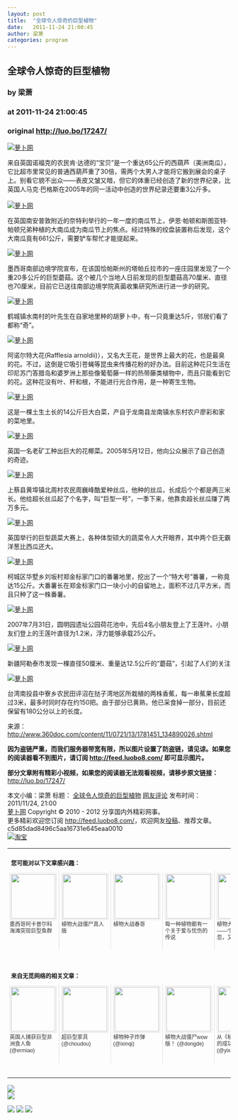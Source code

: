 ```yaml
---
layout: post
title:  "全球令人惊奇的巨型植物"
date:   2011-11-24 21:00:45
author: 梁萧
categories: program
---
```


## 全球令人惊奇的巨型植物
### by 梁萧
### at 2011-11-24 21:00:45
### original <http://luo.bo/17247/>

<p><a title="萝卜网" href="http://dulei.si/files/2011/11/23/876799b8e339cfb6f52d11f8a78bdd68.jpg"><img title="萝卜网" src="http://dulei.si/files/2011/11/23/876799b8e339cfb6f52d11f8a78bdd68.jpg" alt="萝卜网" border="0"></a></p><p>来自英国诺福克的农民肯·达德的“宝贝”是一个重达65公斤的西葫芦（美洲南瓜），它比超市里常见的普通西葫芦重了30倍，需两个大男人才能将它搬到展会的桌子上。别看它貌不出众——表皮又皱又暗，但它的体重已经创造了新的世界纪录，比英国人马克·巴格斯在2005年的同一活动中创造的世界纪录还要重3公斤多。<br> <span></span><br> <a title="萝卜网" href="http://ki.ki.ki/files/2011/11/23/eee042bcb5fd3f787e03ada493c7e5ca.jpg"><img title="萝卜网" src="http://ki.ki.ki/files/2011/11/23/eee042bcb5fd3f787e03ada493c7e5ca.jpg" alt="萝卜网" border="0"></a></p><p>在英国南安普敦附近的奈特利举行的一年一度的南瓜节上，伊恩·帕顿和斯图亚特·帕顿兄弟种植的大南瓜成为南瓜节上的焦点。经过特殊的绞盘装置称后发现，这个大南瓜竟有661公斤，需要铲车帮忙才能提起来。</p><p><a title="萝卜网" href="http://ki.ki.ki/files/2011/11/23/6fb329fbf583ec54b537ab2c40a841a5.jpg"><img title="萝卜网" src="http://ki.ki.ki/files/2011/11/23/6fb329fbf583ec54b537ab2c40a841a5.jpg" alt="萝卜网" border="0"></a></p><p>墨西哥南部边境学院宣布，在该国恰帕斯州的塔帕丘拉市的一座庄园里发现了一个重20多公斤的巨型蘑菇。这个被几个当地人日前发现的巨型蘑菇高70厘米、直径也70厘米，目前它已送往南部边境学院真菌收集研究所进行进一步的研究。</p><p><a title="萝卜网" href="http://ki.ki.ki/files/2011/11/23/430ab1a4c04195d0df77bb76ec2485e9.jpg"><img title="萝卜网" src="http://ki.ki.ki/files/2011/11/23/430ab1a4c04195d0df77bb76ec2485e9.jpg" alt="萝卜网" border="0"></a></p><p>鹤城镇水南村的叶先生在自家地里种的胡萝卜中，有一只竟重达5斤，邻居们看了都称“奇”。</p><p><a title="萝卜网" href="http://ki.ki.ki/files/2011/11/23/871d87d2c4f9302752d7d4d1f761cced.jpg"><img title="萝卜网" src="http://ki.ki.ki/files/2011/11/23/871d87d2c4f9302752d7d4d1f761cced.jpg" alt="萝卜网" border="0"></a></p><p>阿诺尔特大花(Rafflesia arnoldii)），又名大王花，是世界上最大的花，也是最臭的花。不过，这倒是它吸引苍蝇等昆虫来传播花粉的好办法。目前这种花只生活在印尼苏门答腊岛和婆罗洲上那些像葡萄藤一样的热带藤类植物中，而且只能看到它的花。这种花没有叶、杆和根，不能进行光合作用，是一种寄生生物。</p><p><a title="萝卜网" href="http://ki.ki.ki/files/2011/11/23/503dd6d7197089164bf870bd21f6a774.jpg"><img title="萝卜网" src="http://ki.ki.ki/files/2011/11/23/503dd6d7197089164bf870bd21f6a774.jpg" alt="萝卜网" border="0"></a></p><p>这是一棵土生土长的14公斤巨大白菜，产自于龙南县龙南镇水东村农户廖彩和家的菜地里。</p><p><a title="萝卜网" href="http://ki.ki.ki/files/2011/11/23/f39f8ace2afccdd47b94c7fa73d1ad85.jpg"><img title="萝卜网" src="http://ki.ki.ki/files/2011/11/23/f39f8ace2afccdd47b94c7fa73d1ad85.jpg" alt="萝卜网" border="0"></a></p><p>英国一名老矿工种出巨大的花椰菜。2005年5月12日，他向公众展示了自己创造的奇迹。</p><p><a title="萝卜网" href="http://ki.ki.ki/files/2011/11/23/9886f8f2abb1969852ed20829b84ab1a.jpg"><img title="萝卜网" src="http://ki.ki.ki/files/2011/11/23/9886f8f2abb1969852ed20829b84ab1a.jpg" alt="萝卜网" border="0"></a></p><p>上蔡县黄埠镇北周村农民周巍峰酷爱种丝瓜，他种的丝瓜，长成后个个都是两三米长。他给超长丝瓜起了个名字，叫“巨型一号”，一季下来，他靠卖超长丝瓜赚了两万多元。</p><p><a title="萝卜网" href="http://ki.ki.ki/files/2011/11/23/faa63a537c55a153ef5e1ef1042adb64.jpg"><img title="萝卜网" src="http://ki.ki.ki/files/2011/11/23/faa63a537c55a153ef5e1ef1042adb64.jpg" alt="萝卜网" border="0"></a></p><p>英国举行的巨型蔬菜大赛上，各种体型硕大的蔬菜令人大开眼界，其中两个巨无霸洋葱比西瓜还大。</p><p><a title="萝卜网" href="http://ki.ki.ki/files/2011/11/23/8696f195559c4771b393c7bf039e09ca.jpg"><img title="萝卜网" src="http://ki.ki.ki/files/2011/11/23/8696f195559c4771b393c7bf039e09ca.jpg" alt="萝卜网" border="0"></a></p><p>柯城区华墅乡刘坂村郑金标家门口的番薯地里，挖出了一个“特大号”番薯，一称竟达15公斤。大番薯长在郑金标家门口一块小小的自留地上，面积不过几平方米，而且只种了这一株番薯。</p><p><a title="萝卜网" href="http://ki.ki.ki/files/2011/11/23/877a165cbb605f554459f7c4001ad183.jpg"><img title="萝卜网" src="http://ki.ki.ki/files/2011/11/23/877a165cbb605f554459f7c4001ad183.jpg" alt="萝卜网" border="0"></a></p><p>2007年7月31日，圆明园遗址公园荷花池中，先后4名小朋友登上了王莲叶。小朋友们登上的王莲叶直径为1.2米，浮力能够承载25公斤。</p><p><a title="萝卜网" href="http://ki.ki.ki/files/2011/11/23/47b9ab015716ba51d39f121f6591d3ca.jpg"><img title="萝卜网" src="http://ki.ki.ki/files/2011/11/23/47b9ab015716ba51d39f121f6591d3ca.jpg" alt="萝卜网" border="0"></a></p><p>新疆阿勒泰市发现一棵直径50厘米、重量达12.5公斤的“蘑菇”，引起了人们的关注</p><p><a title="萝卜网" href="http://ki.ki.ki/files/2011/11/23/f3e567873be10fe4a232fda55e0fdd34.jpg"><img title="萝卜网" src="http://ki.ki.ki/files/2011/11/23/f3e567873be10fe4a232fda55e0fdd34.jpg" alt="萝卜网" border="0"></a></p><p>台湾南投县中寮乡农民田评沼在挞子湾地区所栽植的两株香蕉，每一串蕉果长度超过3米，最多时同时存在约150把。由于部分已黄熟，他已采食掉一部分，目前还保留有180公分以上的长度。</p><p>来源： <a href="http://www.360doc.com/content/11/0721/13/1781451_134890026.shtml" rel="nofollow">http://www.360doc.com/content/11/0721/13/1781451_134890026.shtml</a></p><p><strong>因为盗链严重，而我们服务器带宽有限，所以图片设置了防盗链，请见谅。如果您的阅读器看不到图片，请订阅 <a href="http://feed.luobo8.com/">http://feed.luobo8.com/</a> 即可显示图片。</strong></p><p><strong>部分文章附有精彩小视频，如果您的阅读器无法观看视频，请移步原文链接：</strong> <a href="http://luo.bo/17247/" title="全球令人惊奇的巨型植物">http://luo.bo/17247/</a></p> 本文小编：梁萧 标题： <a href="http://luo.bo/17247/" title="全球令人惊奇的巨型植物">全球令人惊奇的巨型植物</a> <a href="http://luo.bo/17247/#comments" title="to the comments">网友评论</a> 发布时间：2011/11/24, 21:00 <br> <a href="http://luo.bo/" title="萝卜网 - 人人都是艺术家">萝卜网</a> Copyright © 2010 - 2012 分享国内外精彩网事。<br> 更多精彩欢迎您订阅 <a href="http://feed.luobo8.com/">http://feed.luobo8.com/</a>，欢迎网友<a href="http://luo.bo/delivery/">投稿</a>、推荐文章。<br> c5d85dad8496c5aa16731e645eaa0010<br><a href="http://8.nf/1100" title="淘宝"><img src="http://dulei.si/files/2011/08/25/69cb3ea317a32c4e6143e665fdb20b14.300-250.jpg" alt="淘宝" border="0"></a><br><table cellspacing="0" cellpadding="3" border="0" style="clear:both"><tr><td colspan="5"><b><font size="-1" style="display:block!important;padding:20px 0 5px!important">您可能对以下文章感兴趣：</font></b></td></tr><tr><td width="106" valign="top" style="padding:5px!important;margin:0!important"> <a title="墨西哥阿卡普尔科海滩突现巨型鱼群" style="text-decoration:none!important" href="http://app.wumii.com/ext/redirect.htm?url=http%3A%2F%2Fluo.bo%2F6240%2F&amp;from=http%3A%2F%2Fluo.bo%2F17247%2F"> <img style="margin:0!important;padding:2px!important;border:1px solid #dddddd!important;width:100px!important;height:100px!important" src="http://static.wumii.com/site_images/2011/03/26/4304436.jpg" width="100px" height="100px"><br> <font size="-1" color="#333333" style="display:block!important;line-height:15px!important;width:106px!important;font:12px/15px arial!important;height:60px!important;margin:3px 0 0 0!important;padding:0!important;overflow:hidden!important">墨西哥阿卡普尔科海滩突现巨型鱼群</font> </a></td><td width="106" valign="top" style="padding:5px!important;margin:0!important;border-left:1px solid #dddddd!important"> <a title="植物大战僵尸真人版" style="text-decoration:none!important" href="http://app.wumii.com/ext/redirect.htm?url=http%3A%2F%2Fluo.bo%2F1660%2F&amp;from=http%3A%2F%2Fluo.bo%2F17247%2F"> <img style="margin:0!important;padding:2px!important;border:1px solid #dddddd!important;width:100px!important;height:100px!important" src="http://static.wumii.com/site_images/2010/11/03/652226.jpg" width="100px" height="100px"><br> <font size="-1" color="#333333" style="display:block!important;line-height:15px!important;width:106px!important;font:12px/15px arial!important;height:60px!important;margin:3px 0 0 0!important;padding:0!important;overflow:hidden!important">植物大战僵尸真人版</font> </a></td><td width="106" valign="top" style="padding:5px!important;margin:0!important;border-left:1px solid #dddddd!important"> <a title="植物大战春哥" style="text-decoration:none!important" href="http://app.wumii.com/ext/redirect.htm?url=http%3A%2F%2Fluo.bo%2F1407%2F&amp;from=http%3A%2F%2Fluo.bo%2F17247%2F"> <img style="margin:0!important;padding:2px!important;border:1px solid #dddddd!important;width:100px!important;height:100px!important" src="http://static.wumii.com/site_images/2011/02/25/2939380.jpg" width="100px" height="100px"><br> <font size="-1" color="#333333" style="display:block!important;line-height:15px!important;width:106px!important;font:12px/15px arial!important;height:60px!important;margin:3px 0 0 0!important;padding:0!important;overflow:hidden!important">植物大战春哥</font> </a></td><td width="106" valign="top" style="padding:5px!important;margin:0!important;border-left:1px solid #dddddd!important"> <a title="每一种植物都有一个关于爱与忧伤的传说" style="text-decoration:none!important" href="http://app.wumii.com/ext/redirect.htm?url=http%3A%2F%2Fluo.bo%2F14427%2F&amp;from=http%3A%2F%2Fluo.bo%2F17247%2F"> <img style="margin:0!important;padding:2px!important;border:1px solid #dddddd!important;width:100px!important;height:100px!important" src="http://static.wumii.com/site_images/2011/09/27/8187926.jpg" width="100px" height="100px"><br> <font size="-1" color="#333333" style="display:block!important;line-height:15px!important;width:106px!important;font:12px/15px arial!important;height:60px!important;margin:3px 0 0 0!important;padding:0!important;overflow:hidden!important">每一种植物都有一个关于爱与忧伤的传说</font> </a></td><td width="106" valign="top" style="padding:5px!important;margin:0!important;border-left:1px solid #dddddd!important"> <a title="植物大战僵尸——“隐藏关卡”，忽忽，又有的玩喽~" style="text-decoration:none!important" href="http://app.wumii.com/ext/redirect.htm?url=http%3A%2F%2Fluo.bo%2F908%2F&amp;from=http%3A%2F%2Fluo.bo%2F17247%2F"> <img style="margin:0!important;padding:2px!important;border:1px solid #dddddd!important;width:100px!important;height:100px!important" src="http://static.wumii.com/site_images/2011/02/25/2938084.jpg" width="100px" height="100px"><br> <font size="-1" color="#333333" style="display:block!important;line-height:15px!important;width:106px!important;font:12px/15px arial!important;height:60px!important;margin:3px 0 0 0!important;padding:0!important;overflow:hidden!important">植物大战僵尸——“隐藏关卡”，忽忽，又有的玩喽~</font> </a></td></tr> <td><br><tr><td colspan="5"><b><font size="-1" style="display:block!important;padding:20px 0 5px!important">来自无觅网络的相关文章：</font></b></td></tr><tr><td width="106" valign="top" style="padding:5px!important;margin:0!important"> <a title="英国人捕获巨型非洲食人鱼" style="text-decoration:none!important" href="http://app.wumii.com/ext/redirect.htm?url=http%3A%2F%2Fwww.ermiao.com%2Fnews%2F20101021%2F14833.html&amp;from=http%3A%2F%2Fluo.bo%2F17247%2F"> <img style="margin:0!important;padding:2px!important;border:1px solid #dddddd!important;width:100px!important;height:100px!important" src="http://static.wumii.com/site_images/2010/10/21/800211.jpg" width="100px" height="100px"><br> <font size="-1" color="#333333" style="display:block!important;line-height:15px!important;width:106px!important;font:12px/15px arial!important;height:60px!important;margin:3px 0 0 0!important;padding:0!important;overflow:hidden!important">英国人捕获巨型非洲食人鱼 (@ermiao)</font> </a></td><td width="106" valign="top" style="padding:5px!important;margin:0!important;border-left:1px solid #dddddd!important"> <a title="超巨型家具" style="text-decoration:none!important" href="http://app.wumii.com/ext/redirect.htm?url=http%3A%2F%2Fwww.choudou.com%2Fhuabao%2Farchives%2F4375&amp;from=http%3A%2F%2Fluo.bo%2F17247%2F"> <img style="margin:0!important;padding:2px!important;border:1px solid #dddddd!important;width:100px!important;height:100px!important" src="http://static.wumii.com/site_images/2011/02/16/2747106.jpg" width="100px" height="100px"><br> <font size="-1" color="#333333" style="display:block!important;line-height:15px!important;width:106px!important;font:12px/15px arial!important;height:60px!important;margin:3px 0 0 0!important;padding:0!important;overflow:hidden!important">超巨型家具 (@choudou)</font> </a></td><td width="106" valign="top" style="padding:5px!important;margin:0!important;border-left:1px solid #dddddd!important"> <a title="植物种子炸弹" style="text-decoration:none!important" href="http://app.wumii.com/ext/redirect.htm?url=http%3A%2F%2Fwww.ixinqi.net%2Fbeautifullife%2Fplantseedbomb.html&amp;from=http%3A%2F%2Fluo.bo%2F17247%2F"> <img style="margin:0!important;padding:2px!important;border:1px solid #dddddd!important;width:100px!important;height:100px!important" src="http://static.wumii.com/site_images/2011/01/19/2194226.jpg" width="100px" height="100px"><br> <font size="-1" color="#333333" style="display:block!important;line-height:15px!important;width:106px!important;font:12px/15px arial!important;height:60px!important;margin:3px 0 0 0!important;padding:0!important;overflow:hidden!important">植物种子炸弹 (@ixinqi)</font> </a></td><td width="106" valign="top" style="padding:5px!important;margin:0!important;border-left:1px solid #dddddd!important"> <a title="植物大战僵尸wow版！" style="text-decoration:none!important" href="http://app.wumii.com/ext/redirect.htm?url=http%3A%2F%2Fdongde.in%2F2010%2F09%2Fzhi_wu_wow%2F&amp;from=http%3A%2F%2Fluo.bo%2F17247%2F"> <img style="margin:0!important;padding:2px!important;border:1px solid #dddddd!important;width:100px!important;height:100px!important" src="http://static.wumii.com/site_images/2011/03/18/3779986.jpg" width="100px" height="100px"><br> <font size="-1" color="#333333" style="display:block!important;line-height:15px!important;width:106px!important;font:12px/15px arial!important;height:60px!important;margin:3px 0 0 0!important;padding:0!important;overflow:hidden!important">植物大战僵尸wow版！ (@dongde)</font> </a></td><td width="106" valign="top" style="padding:5px!important;margin:0!important;border-left:1px solid #dddddd!important"> <a title="从《植物大战僵尸》的成功谈起" style="text-decoration:none!important" href="http://app.wumii.com/ext/redirect.htm?url=http%3A%2F%2Fwww.yixieshi.com%2Fucd%2F24.html&amp;from=http%3A%2F%2Fluo.bo%2F17247%2F"> <img style="margin:0!important;padding:2px!important;border:1px solid #dddddd!important;width:100px!important;height:100px!important" src="http://static.wumii.com/site_images/2011/04/01/4786646.jpg" width="100px" height="100px"><br> <font size="-1" color="#333333" style="display:block!important;line-height:15px!important;width:106px!important;font:12px/15px arial!important;height:60px!important;margin:3px 0 0 0!important;padding:0!important;overflow:hidden!important">从《植物大战僵尸》的成功谈起 (@yixieshi)</font> </a></td></tr><tr><td colspan="5" align="right"> <a style="text-decoration:none!important" href="http://www.wumii.com/widget/relatedItems.htm" title="无觅相关文章插件"> <font size="-1" color="#bbbbbb" style="display:block!important;font-family:arial!important;padding:5px 0!important;font-size:12px!important;color:#bbb!important">无觅</font> </a></td></tr></td></table>
<p><a href="http://feedads.g.doubleclick.net/~a/lRhvfnesG8hvOoRYTzTD2XFdnF0/0/da"><img src="http://feedads.g.doubleclick.net/~a/lRhvfnesG8hvOoRYTzTD2XFdnF0/0/di" border="0" ismap></a><br>
<a href="http://feedads.g.doubleclick.net/~a/lRhvfnesG8hvOoRYTzTD2XFdnF0/1/da"><img src="http://feedads.g.doubleclick.net/~a/lRhvfnesG8hvOoRYTzTD2XFdnF0/1/di" border="0" ismap></a></p><div>
<a href="http://feeds.feedburner.com/~ff/tamd?a=utXG3rRR0SM:FyO4kPtPsaY:yIl2AUoC8zA"><img src="http://feeds.feedburner.com/~ff/tamd?d=yIl2AUoC8zA" border="0"></a> <a href="http://feeds.feedburner.com/~ff/tamd?a=utXG3rRR0SM:FyO4kPtPsaY:qj6IDK7rITs"><img src="http://feeds.feedburner.com/~ff/tamd?d=qj6IDK7rITs" border="0"></a> <a href="http://feeds.feedburner.com/~ff/tamd?a=utXG3rRR0SM:FyO4kPtPsaY:-BTjWOF_DHI"><img src="http://feeds.feedburner.com/~ff/tamd?i=utXG3rRR0SM:FyO4kPtPsaY:-BTjWOF_DHI" border="0"></a>
</div>
